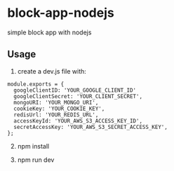 # block-app-nodejs
simple block app with nodejs

## Usage 

1. create a dev.js file with: 

```
module.exports = {
  googleClientID: 'YOUR_GOOGLE_CLIENT_ID'
  googleClientSecret: 'YOUR_CLIENT_SECRET',
  mongoURI: 'YOUR_MONGO_URI',
  cookieKey: 'YOUR_COOKIE_KEY',
  redisUrl: 'YOUR_REDIS_URL',
  accessKeyId: 'YOUR_AWS_S3_ACCESS_KEY_ID',
  secretAccessKey: 'YOUR_AWS_S3_SECRET_ACCESS_KEY',
};
```

2. npm install

3. npm run dev

